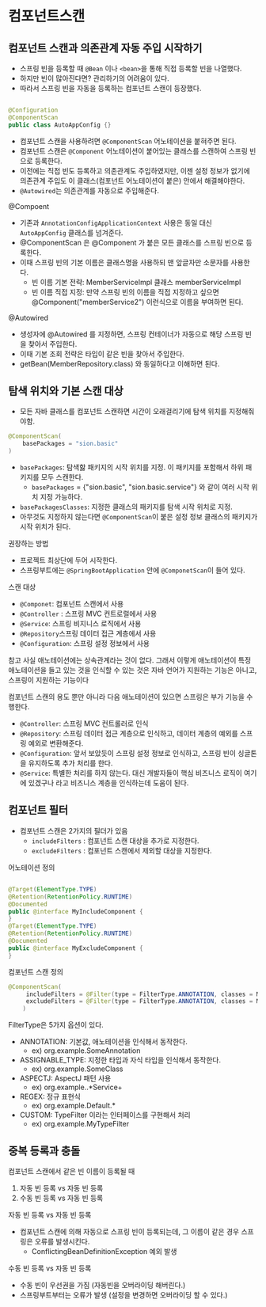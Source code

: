 # 컴포넌트스캔

## 컴포넌트 스캔과 의존관계 자동 주입 시작하기

- 스프링 빈을 등록할 때 `@Bean` 이나 `<bean>`을 통해 직접 등록할 빈을 나열했다.
- 하지만 빈이 많아진다면? 관리하기의 어려움이 있다.
- 따라서 스프링 빈을 자동을 등록하는 컴포넌트 스캔이 등장했다.

```java

@Configuration
@ComponentScan
public class AutoAppConfig {}
```

- 컴포넌트 스캔을 사용하려면 `@ComponentScan` 어노테이션을 붙혀주면 된다.
- 컴포넌트 스캔은 `@Component` 어노테이션이 붙어있는 클래스를 스캔하여 스프링 빈으로 등록한다.
- 이전에는 직접 빈도 등록하고 의존관계도 주입하였지만, 이젠 설정 정보가 없기에 의존관계 주입도 이 클래스(컴포넌트 어노테이션이 붙은) 안에서 해결해야한다.
- `@Autowired`는 의존관계를 자동으로 주입해준다.

@Compoent
- 기존과 `AnnotationConfigApplicationContext` 사용은 동일 대신 `AutoAppConfig` 클래스를 넘겨준다.
- @ComponentScan 은 @Component 가 붙은 모든 클래스를 스프링 빈으로 등록한다.
- 이때 스프링 빈의 기본 이름은 클래스명을 사용하되 맨 앞글자만 소문자를 사용한다.
  - 빈 이름 기본 전략: MemberServiceImpl 클래스 memberServiceImpl
  - 빈 이름 직접 지정: 만약 스프링 빈의 이름을 직접 지정하고 싶으면
  @Component("memberService2") 이런식으로 이름을 부여하면 된다.

@Autowired
- 생성자에 @Autowired 를 지정하면, 스프링 컨테이너가 자동으로 해당 스프링 빈을 찾아서 주입한다.
- 이때 기본 조회 전략은 타입이 같은 빈을 찾아서 주입한다.
- getBean(MemberRepository.class) 와 동일하다고 이해하면 된다.


## 탐색 위치와 기본 스캔 대상
- 모든 자바 클래스를 컴포넌트 스캔하면 시간이 오래걸리기에 탐색 위치를 지정해줘야함.

```java 
@ComponentScan(
    basePackages = "sion.basic"
)
```
- `basePackages`: 탐색핧 패키지의 시작 위치를 지정. 이 패키지를 포함해서 하위 패키지를 모두 스캔한다.
  - `basePackages` = {"sion.basic", "sion.basic.service"} 와 같이 여러 시작 위치 지정 가능하다.
- `basePackagesClasses`: 지정한 클래스의 패키지를 탐색 시작 위치로 지정.
- 아무것도 지정하지 않는다면 `@ComponentScan`이 붙은 설정 정보 클래스의 패키지가 시작 위치가 된다.

권장하는 방법
- 프로젝트 최상단에 두어 시작한다.
- 스프링부트에는 `@SpringBootApplication` 안에 `@ComponetScan`이 들어 있다.


스캔 대상
- `@Componet`: 컴포넌트 스캔에서 사용
- `@Controller` : 스프링 MVC 컨트로럴에서 사용
- `@Service`: 스프링 비지니스 로직에서 사용
- `@Repository`스프링 데이터 접근 계층에서 사용
- `@Configuration`:  스프링 설정 정보에서 사용

참고 
사실 애노테이션에는 상속관계라는 것이 없다. 그래서 이렇게 애노테이션이 특정 애노테이션을 들고
있는 것을 인식할 수 있는 것은 자바 언어가 지원하는 기능은 아니고, 스프링이 지원하는 기능이다  

컴포넌트 스캔의 용도 뿐만 아니라 다음 애노테이션이 있으면 스프링은 부가 기능을 수행한다.  
- `@Controller`: 스프링 MVC 컨트롤러로 인식
- `@Repository`: 스프링 데이터 접근 계층으로 인식하고, 데이터 계층의 예외를 스프링 예외로 변환해준다.
- `@Configuration`: 앞서 보았듯이 스프링 설정 정보로 인식하고, 스프링 빈이 싱글톤을 유지하도록 추가
처리를 한다.
- `@Service`: 특별한 처리를 하지 않는다. 대신 개발자들이 핵심 비즈니스 로직이 여기에
있겠구나 라고 비즈니스 계층을 인식하는데 도움이 된다.

## 컴포넌트 필터

- 컴포넌트 스캔은 2가지의 필더가 있음 
  - `includeFilters` : 컴포넌트 스캔 대상을 추가로 지정한다.
  - `excludeFilters` : 컴포넌트 스캔에서 제외할 대상을 지정한다.

어노테이션 정의
```java 

@Target(ElementType.TYPE)
@Retention(RetentionPolicy.RUNTIME)
@Documented
public @interface MyIncludeComponent {
}
@Target(ElementType.TYPE)
@Retention(RetentionPolicy.RUNTIME)
@Documented
public @interface MyExcludeComponent {
}
```

컴포넌트 스캔 정의
```java 
@ComponentScan(
     includeFilters = @Filter(type = FilterType.ANNOTATION, classes = MyIncludeComponent.class),
     excludeFilters = @Filter(type = FilterType.ANNOTATION, classes = MyExcludeComponent.class
    )
```

FilterType은 5가지 옵션이 있다.
- ANNOTATION: 기본값, 애노테이션을 인식해서 동작한다.
  - ex) org.example.SomeAnnotation
- ASSIGNABLE_TYPE: 지정한 타입과 자식 타입을 인식해서 동작한다.
  - ex) org.example.SomeClass
- ASPECTJ: AspectJ 패턴 사용
  - ex) org.example..*Service+
- REGEX: 정규 표현식
  - ex) org\.example\.Default.*
- CUSTOM: TypeFilter 이라는 인터페이스를 구현해서 처리
  - ex) org.example.MyTypeFilter

## 중복 등록과 충돌

컴포넌트 스캔에서 같은 빈 이름이 등록될 때  
1. 자동 빈 등록 vs 자동 빈 등록
2. 수동 빈 등록 vs 자동 빈 등록

자동 빈 등록 vs 자동 빈 등록
- 컴포넌트 스캔에 의해 자동으로 스프링 빈이 등록되는데, 그 이름이 같은 경우 스프링은 오류를 발생시킨다.
  - ConflictingBeanDefinitionException 예외 발생

수동 빈 등록 vs 자동 빈 등록
- 수동 빈이 우선권을 가짐 (자동빈을 오버라이딩 해버린다.)
- 스프링부트부터는 오류가 발생 (설정을 변경하면 오버라이딩 할 수 있다.)